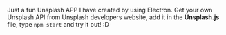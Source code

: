 Just a fun Unsplash APP I have created by using Electron. Get your own Unsplash API from Unsplash developers website, add it in the **Unsplash.js** file, type ```npm start``` and try it out! :D 
